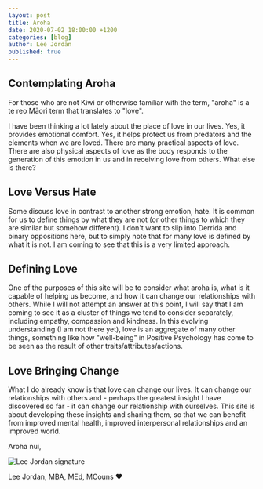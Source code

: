 ```yaml
---
layout: post
title: Aroha
date: 2020-07-02 18:00:00 +1200
categories: [blog]
author: Lee Jordan
published: true
---
```


<h2>Contemplating Aroha</h2>

<p>For those who are not Kiwi or otherwise familiar with the term, "aroha" is a te reo Māori term that translates to "love".</p>

<p>I have been thinking a lot lately about the place of love in our lives. Yes, it provides emotional comfort. Yes, it helps protect us from predators and the elements when we are loved. There are many practical aspects of love. There are also physical aspects of love as the body responds to the generation of this emotion in us and in receiving love from others. What else is there?</p>

<h2>Love Versus Hate</h2>

<p>Some discuss love in contrast to another strong emotion, hate. It is common for us to define things by what they are not (or other things to which they are similar but somehow different). I don't want to slip into Derrida and binary oppositions here, but to simply note that for many love is defined by what it is not. I am coming to see that this is a very limited approach.</p>

<h2>Defining Love</h2>

<p>One of the purposes of this site will be to consider what aroha is, what is it capable of helping us become, and how it can change our relationships with others. While I will not attempt an answer at this point, I will say that I am coming to see it as a cluster of things we tend to consider separately, including empathy, compassion and kindness. In this evolving understanding (I am not there yet), love is an aggregate of many other things, something like how "well-being" in Positive Psychology has come to be seen as the result of other traits/attributes/actions.</p>

<h2>Love Bringing Change</h2>

<p>What I do already know is that love can change our lives. It can change our relationships with others and - perhaps the greatest insight I have discovered so far - it can change our relationship with ourselves. This site is about developing these insights and sharing them, so that we can benefit from improved mental health, improved interpersonal relationships and an improved world.</p>

<p>Aroha nui,</p>

<img src="https://therapyaroha.co.nz/public/assets/images/lee-jordan.png" alt="Lee Jordan signature">

Lee Jordan, MBA, MEd, MCouns ❤️